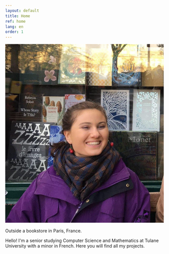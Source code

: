 ```yaml
---
layout: default
title: Home
ref: home
lang: en
order: 1
---
```


<div class="profile">
<img src="files/profiles/library_laugh.jpg">
<p class="piclabel">Outside a bookstore in Paris, France.</p>
</div>

Hello! I'm a senior studying Computer Science and Mathematics at Tulane University with a minor in French. Here you will find all my projects.
